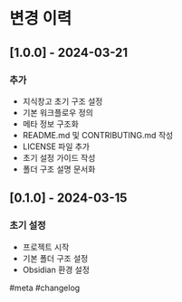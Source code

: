 # 변경 이력

## [1.0.0] - 2024-03-21
### 추가
- 지식창고 초기 구조 설정
- 기본 워크플로우 정의
- 메타 정보 구조화
- README.md 및 CONTRIBUTING.md 작성
- LICENSE 파일 추가
- 초기 설정 가이드 작성
- 폴더 구조 설명 문서화

## [0.1.0] - 2024-03-15
### 초기 설정
- 프로젝트 시작
- 기본 폴더 구조 설정
- Obsidian 환경 설정

#meta #changelog 
